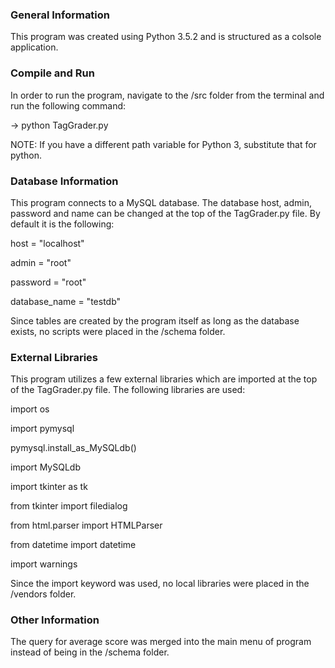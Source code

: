 ### General Information
This program was created using Python 3.5.2 and is structured as a colsole application.

### Compile and Run
In order to run the program, navigate to the /src folder from the terminal and run the following command:

-> python TagGrader.py

NOTE: If you have a different path variable for Python 3, substitute that for python.

### Database Information
This program connects to a MySQL database. The database host, admin, password and name can be changed at the top of the TagGrader.py file. By default it is the following:

host = "localhost"

admin = "root"

password = "root"

database_name = "testdb"

Since tables are created by the program itself as long as the database exists, no scripts were placed in the /schema folder.


### External Libraries
This program utilizes a few external libraries which are imported at the top of the TagGrader.py file. The following libraries are used:

import os

import pymysql

pymysql.install_as_MySQLdb()

import MySQLdb

import tkinter as tk

from tkinter import filedialog

from html.parser import HTMLParser

from datetime import datetime

import warnings

Since the import keyword was used, no local libraries were placed in the /vendors folder.


### Other Information
The query for average score was merged into the main menu of program instead of being in the /schema folder.

